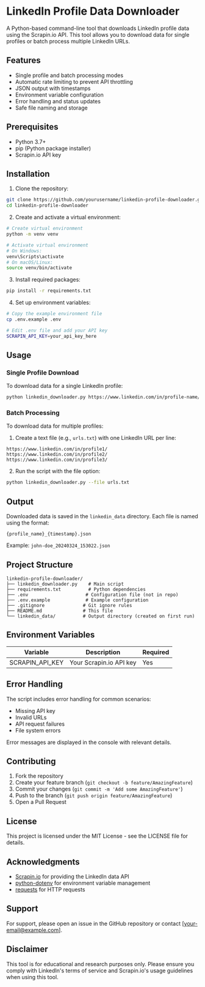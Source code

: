 # LinkedIn Profile Data Downloader

A Python-based command-line tool that downloads LinkedIn profile data using the Scrapin.io API. This tool allows you to download data for single profiles or batch process multiple LinkedIn URLs.

## Features

- Single profile and batch processing modes
- Automatic rate limiting to prevent API throttling
- JSON output with timestamps
- Environment variable configuration
- Error handling and status updates
- Safe file naming and storage

## Prerequisites

- Python 3.7+
- pip (Python package installer)
- Scrapin.io API key

## Installation

1. Clone the repository:
```bash
git clone https://github.com/yourusername/linkedin-profile-downloader.git
cd linkedin-profile-downloader
```

2. Create and activate a virtual environment:
```bash
# Create virtual environment
python -m venv venv

# Activate virtual environment
# On Windows:
venv\Scripts\activate
# On macOS/Linux:
source venv/bin/activate
```

3. Install required packages:
```bash
pip install -r requirements.txt
```

4. Set up environment variables:
```bash
# Copy the example environment file
cp .env.example .env

# Edit .env file and add your API key
SCRAPIN_API_KEY=your_api_key_here
```

## Usage

### Single Profile Download
To download data for a single LinkedIn profile:
```bash
python linkedin_downloader.py https://www.linkedin.com/in/profile-name/
```

### Batch Processing
To download data for multiple profiles:

1. Create a text file (e.g., `urls.txt`) with one LinkedIn URL per line:
```text
https://www.linkedin.com/in/profile1/
https://www.linkedin.com/in/profile2/
https://www.linkedin.com/in/profile3/
```

2. Run the script with the file option:
```bash
python linkedin_downloader.py --file urls.txt
```

## Output

Downloaded data is saved in the `linkedin_data` directory. Each file is named using the format:
```
{profile_name}_{timestamp}.json
```

Example: `john-doe_20240324_153022.json`

## Project Structure

```
linkedin-profile-downloader/
├── linkedin_downloader.py    # Main script
├── requirements.txt          # Python dependencies
├── .env                     # Configuration file (not in repo)
├── .env.example             # Example configuration
├── .gitignore              # Git ignore rules
├── README.md               # This file
└── linkedin_data/          # Output directory (created on first run)
```

## Environment Variables

| Variable | Description | Required |
|----------|-------------|----------|
| SCRAPIN_API_KEY | Your Scrapin.io API key | Yes |

## Error Handling

The script includes error handling for common scenarios:
- Missing API key
- Invalid URLs
- API request failures
- File system errors

Error messages are displayed in the console with relevant details.

## Contributing

1. Fork the repository
2. Create your feature branch (`git checkout -b feature/AmazingFeature`)
3. Commit your changes (`git commit -m 'Add some AmazingFeature'`)
4. Push to the branch (`git push origin feature/AmazingFeature`)
5. Open a Pull Request

## License

This project is licensed under the MIT License - see the LICENSE file for details.

## Acknowledgments

- [Scrapin.io](https://scrapin.io) for providing the LinkedIn data API
- [python-dotenv](https://github.com/theskumar/python-dotenv) for environment variable management
- [requests](https://requests.readthedocs.io/) for HTTP requests

## Support

For support, please open an issue in the GitHub repository or contact [your-email@example.com].

## Disclaimer

This tool is for educational and research purposes only. Please ensure you comply with LinkedIn's terms of service and Scrapin.io's usage guidelines when using this tool.